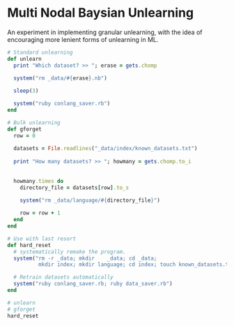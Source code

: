 # Multi Nodal Baysian Unlearning
An experiment in implementing granular unlearning, with the idea of encouraging more lenient forms of unlearning in ML.

~~~ruby
# Standard unlearning
def unlearn
  print "Which dataset? >> "; erase = gets.chomp
  
  system("rm _data/#{erase}.nb")

  sleep(3)

  system("ruby conlang_saver.rb")
end

# Bulk unlearning
def gforget
  row = 0
  
  datasets = File.readlines("_data/index/known_datasets.txt")
  
  print "How many datasets? >> "; howmany = gets.chomp.to_i
  
  
  howmany.times do
    directory_file = datasets[row].to_s

    system("rm _data/language/#{directory_file}")
    
    row = row + 1
  end
end

# Use with last resort
def hard_reset
  # systematically remake the program.
  system("rm -r _data; mkdir    _data; cd _data;
          mkdir index; mkdir language; cd index; touch known_datasets.txt")

  # Retrain datasets automatically
  system("ruby conlang_saver.rb; ruby data_saver.rb")
end

# unlearn
# gforget
hard_reset
~~~

